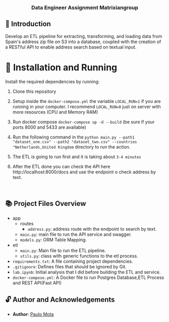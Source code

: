 
  
<!-- PROJECT -->  
<p align="center">  
  <h3 align="center">   
   Data Engineer Assignment Matrixiangroup
  </h3>   
</p>  
  
<!-- ABOUT THE PROJECT -->  
## 🤔 Introduction  

Develop an ETL pipeline for extracting, transforming, and loading data from Spain's address zip file on S3 into a database, coupled with the creation of a RESTful API to enable address search based on textual input.
<br />   
  
  
<!-- INSTALLATION -->  

# 🔨 Installation and Running

Install the required dependencies by running:

  
1. Clone this repository  
  
2. Setup inside the `docker-compose.yml` the variable `LOCAL_RUN=1` if you are running in your computer. I recommend `LOCAL_RUN=0` just on server with more resources (CPU and Memory RAM)
  
3. Run docker compose `docker-compose up -d --build` (be sure if your ports 8000 and 5433 are available)

4. Run the following command in the `python main.py --path1 "dataset_one.csv" --path2 "dataset_two.csv" --countries "Netherlands,United Kingdom` directory to run the action. 

5. The ETL is going to run first and it is taking about `3-4 minutes`

6. After the ETL done you can check the API here http://localhost:8000/docs and use the endpoint o check address by text.

<br />  
  
## 📚 Project Files Overview
- app
  - routes
    - `address.py`: address route with the endpoint to search by text. 
  - `main.py`: main file to run the API service and swagger.
  - `models.py`: ORM Table Mapping.
- etl
  - `main.py`: Main file to run the ETL pipeline.
  - `utils.py`: class with generic functions to the etl process.
- `requirements.txt`: A file containing project dependencies.
- `.gitignore`: Defines files that should be ignored by Git.
- `lab.ipynb`: Initial analysis that I did before building the ETL and service.
- `docker-compose.yml`: A Docker file to run Postgres Database,ETL Process and REST API(Fast API)

## 🔓 Author and Acknowledgements

- **Author**: [Paulo Mota](https://www.linkedin.com/in/paulo-mota-955218a2/)<br>
